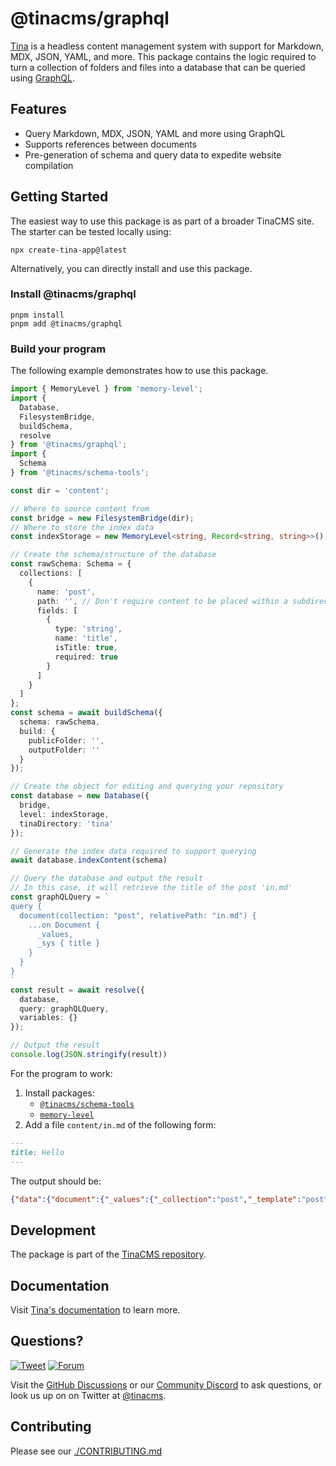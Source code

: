 # @tinacms/graphql

[Tina](https://tina.io) is a headless content management system with support for Markdown, MDX, JSON, YAML, and more. This package contains the logic required to turn a collection of folders and files into a database that can be queried using [GraphQL](https://tina.io/docs/graphql/queries).

## Features

- Query Markdown, MDX, JSON, YAML and more using GraphQL
- Supports references between documents
- Pre-generation of schema and query data to expedite website compilation

## Getting Started

The easiest way to use this package is as part of a broader TinaCMS site. The starter can be tested locally using:

```
npx create-tina-app@latest
```

Alternatively, you can directly install and use this package.

### Install @tinacms/graphql

```
pnpm install
pnpm add @tinacms/graphql
```

### Build your program

The following example demonstrates how to use this package.

```ts
import { MemoryLevel } from 'memory-level';
import {
  Database,
  FilesystemBridge,
  buildSchema,
  resolve
} from '@tinacms/graphql';
import {
  Schema
} from '@tinacms/schema-tools';

const dir = 'content';

// Where to source content from
const bridge = new FilesystemBridge(dir);
// Where to store the index data
const indexStorage = new MemoryLevel<string, Record<string, string>>();

// Create the schema/structure of the database
const rawSchema: Schema = {
  collections: [
    {
      name: 'post',
      path: '', // Don't require content to be placed within a subdirectory
      fields: [
        {
          type: 'string',
          name: 'title',
          isTitle: true,
          required: true
        }
      ]
    }
  ]
};
const schema = await buildSchema({
  schema: rawSchema,
  build: {
    publicFolder: '',
    outputFolder: ''
  }
});

// Create the object for editing and querying your repository
const database = new Database({
  bridge,
  level: indexStorage,
  tinaDirectory: 'tina'
});

// Generate the index data required to support querying
await database.indexContent(schema)

// Query the database and output the result
// In this case, it will retrieve the title of the post 'in.md'
const graphQLQuery = `
query {
  document(collection: "post", relativePath: "in.md") {
    ...on Document {
      _values,
      _sys { title }
    }
  }
}
`
const result = await resolve({
  database,
  query: graphQLQuery,
  variables: {}
});

// Output the result
console.log(JSON.stringify(result))
```

For the program to work:

1. Install packages:
    - [`@tinacms/schema-tools`](https://www.npmjs.com/package/@tinacms/schema-tools) 
    - [`memory-level`](https://www.npmjs.com/package/memory-level)
2. Add a file `content/in.md` of the following form:

```md
---
title: Hello
---
```

The output should be:

```json
{"data":{"document":{"_values":{"_collection":"post","_template":"post","title":"Hello"},"_sys":{"title":"Hello"}}}}
```

## Development

The package is part of the [TinaCMS repository](https://github.com/tinacms/tinacms/).

## Documentation

Visit [Tina's documentation](https://tina.io/docs/) to learn more.

## Questions?

[![Tweet](https://img.shields.io/twitter/url/http/shields.io.svg?style=social)](https://twitter.com/intent/tweet?url=https%3A%2F%2Ftinacms.org&text=I%20just%20checked%20out%20@tinacms%20on%20GitHub%20and%20it%20is%20sweet%21&hashtags=TinaCMS%2Cjamstack%2Cheadlesscms)
[![Forum](https://shields.io/github/discussions/tinacms/tinacms)](https://github.com/tinacms/tinacms/discussions)

Visit the [GitHub Discussions](https://github.com/tinacms/tinacms/discussions) or our [Community Discord](https://discord.com/invite/zumN63Ybpf) to ask questions, or look us up on on Twitter at [@tinacms](https://twitter.com/tinacms).

## Contributing

Please see our [./CONTRIBUTING.md](https://github.com/tinacms/tinacms/blob/main/CONTRIBUTING.md)
